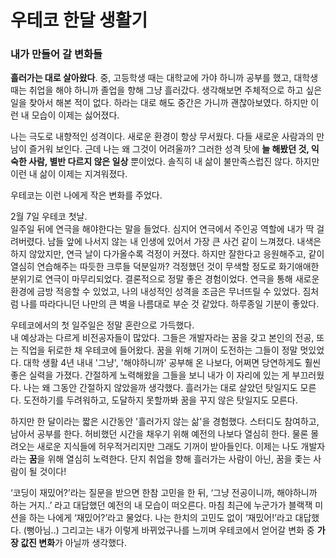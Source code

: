 # 우테코 한달 생활기

### 내가 만들어 갈 변화들

**흘러가는 대로 살아왔다**. 중, 고등학생 때는 대학교에 가야 하니까 공부를 했고, 대학생 때는 취업을 해야 하니까 졸업을 향해 그냥 흘러갔다.
생각해보면 주체적으로 하고 싶은 일을 찾아서 해본 적이 없다. 하라는 대로 해도 중간은 가니까 괜찮아보였다.
하지만 이런 내 모습이 이제는 싫어졌다.

나는 극도로 내향적인 성격이다. 새로운 환경이 항상 무서웠다. 다들 새로운 사람과의 만남이 즐거워 보인다. 근데 나는 왜 그것이 어려울까?
그러한 성격 탓에 **늘 해봤던 것, 익숙한 사람, 별반 다르지 않은 일상** 뿐이었다. 솔직히 내 삶이 불만족스럽진 않다.
하지만 이런 내 삶이 이제는 지겨워졌다.

우테코는 이런 나에게 작은 변화를 주었다.

2월 7일 우테코 첫날. </br>
일주일 뒤에 연극을 해야한다는 말을 들었다.
심지어 연극에서 주인공 역할에 내가 딱 걸려버렸다. 남들 앞에 나서지 않는 내 인생에 있어서 가장 큰 사건 같이 느껴졌다.
내색은 하지 않았지만, 연극 날이 다가올수록 걱정이 커졌다.
하지만 잘한다고 응원해주고, 같이 열심히 연습해주는 따듯한 크루들 덕분일까?
걱정했던 것이 무색할 정도로 화기애애한 분위기로 연극이 마무리되었다.
결론적으로 정말 좋은 경험이었다. 연극을 통해 새로운 환경에 금방 적응할 수 있었고, 나의 내성적인 성격을 조금은 무너뜨릴 수 있었다.
짐처럼 나를 따라다니던 나만의 큰 벽을 나름대로 부순 것 같았다. 하루종일 기분이 좋았다.


우테코에서의 첫 일주일은 정말 혼란으로 가득했다. </br>
내 예상과는 다르게 비전공자들이 많았다. 그들은 개발자라는 꿈을 갖고 본인의 전공, 또는 직업을 뒤로한 채 우테코에 들어왔다.
꿈을 위해 기꺼이 도전하는 그들이 정말 멋있었다. 
대학 생활 4년 내내 '그냥', '해야하니까' 공부해 온 나보다, 어쩌면 당연하게도 훨씬 좋은 실력을 가졌다.
간절하게 노력해왔을 그들을 보니 내가 이 자리에 있는 게 부끄러웠다.
나는 왜 그동안 간절하지 않았을까 생각했다. 흘러가는 대로 살았던 탓일지도 모른다. 
도전하기를 두려워하고, 도달하지 못할까봐 꿈을 꾸지 않은 탓일지도 모른다.

하지만 한 달이라는 짧은 시간동안 '흘러가지 않는 삶'을 경험했다.
스터디도 참여하고, 남아서 공부를 한다. 허비했던 시간을 채우기 위해 예전의 나보다 열심히 한다. 
물론 몰려오는 새로운 지식들에 허우적거리지만 그래도 기꺼이 받아들인다.
이제는 나도 개발자라는 **꿈**을 위해 열심히 노력한다. 단지 취업을 향해 흘러가는 사람이 아닌, 꿈을 좇는 사람이 될 것이다!

‘코딩이 재밌어?’라는 질문을 받으면 한참 고민을 한 뒤, ‘그냥 전공이니까, 해야하니까 하는 거지..’ 라고 대답했던 예전의 내 모습이 떠오른다.
마침 최근에 누군가가 블랙잭 미션을 하는 나에게 ‘재밌어?’라고 물었다. 나는 한치의 고민도 없이 ‘재밌어!’라고 대답했다. (뻥아님..)
그리고는 내가 이렇게 바뀌었구나를 느끼며 우테코에서 얻어갈 변화 중 **가장 값진 변화**가 아닐까 생각했다.
